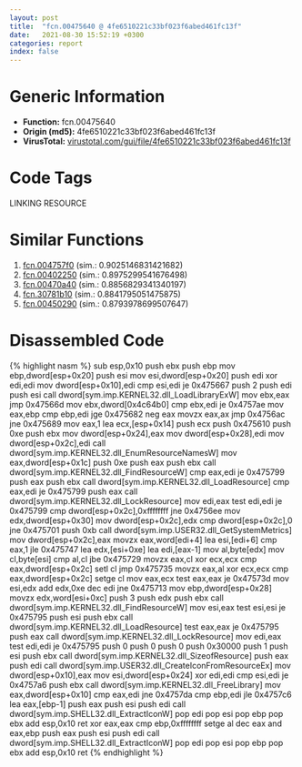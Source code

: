 ```yaml
---
layout: post
title:  "fcn.00475640 @ 4fe6510221c33bf023f6abed461fc13f"
date:   2021-08-30 15:52:19 +0300
categories: report
index: false
---
```


# Generic Information
- **Function:** fcn.00475640
- **Origin (md5):** 4fe6510221c33bf023f6abed461fc13f
- **VirusTotal:** [virustotal.com/gui/file/4fe6510221c33bf023f6abed461fc13f][virustotal_ref]

# Code Tags
<span class="tag" id="LINKING">LINKING</span>
<span class="tag" id="RESOURCE">RESOURCE</span>


# Similar Functions

1. [fcn.004757f0][similar_1_ref] (sim.: 0.9025146831421682)
2. [fcn.00402250][similar_2_ref] (sim.: 0.8975299541676498)
3. [fcn.00470a40][similar_3_ref] (sim.: 0.8856829341340197)
4. [fcn.30781b10][similar_4_ref] (sim.: 0.8841795051475875)
5. [fcn.00450290][similar_5_ref] (sim.: 0.8793978699507647)


# Disassembled Code

{% highlight nasm %}
sub esp,0x10
push ebx
push ebp
mov ebp,dword[esp+0x20]
push esi
mov esi,dword[esp+0x20]
push edi
xor edi,edi
mov dword[esp+0x10],edi
cmp esi,edi
je 0x475667
push 2
push edi
push esi
call dword[sym.imp.KERNEL32.dll_LoadLibraryExW]
mov ebx,eax
jmp 0x47566d
mov ebx,dword[0x4c64b0]
cmp ebx,edi
je 0x4757ae
mov eax,ebp
cmp ebp,edi
jge 0x475682
neg eax
movzx eax,ax
jmp 0x4756ac
jne 0x475689
mov eax,1
lea ecx,[esp+0x14]
push ecx
push 0x475610
push 0xe
push ebx
mov dword[esp+0x24],eax
mov dword[esp+0x28],edi
mov dword[esp+0x2c],edi
call dword[sym.imp.KERNEL32.dll_EnumResourceNamesW]
mov eax,dword[esp+0x1c]
push 0xe
push eax
push ebx
call dword[sym.imp.KERNEL32.dll_FindResourceW]
cmp eax,edi
je 0x475799
push eax
push ebx
call dword[sym.imp.KERNEL32.dll_LoadResource]
cmp eax,edi
je 0x475799
push eax
call dword[sym.imp.KERNEL32.dll_LockResource]
mov edi,eax
test edi,edi
je 0x475799
cmp dword[esp+0x2c],0xffffffff
jne 0x4756ee
mov edx,dword[esp+0x30]
mov dword[esp+0x2c],edx
cmp dword[esp+0x2c],0
jne 0x475701
push 0xb
call dword[sym.imp.USER32.dll_GetSystemMetrics]
mov dword[esp+0x2c],eax
movzx eax,word[edi+4]
lea esi,[edi+6]
cmp eax,1
jle 0x475747
lea edx,[esi+0xe]
lea edi,[eax-1]
mov al,byte[edx]
mov cl,byte[esi]
cmp al,cl
jbe 0x475729
movzx eax,cl
xor ecx,ecx
cmp eax,dword[esp+0x2c]
setl cl
jmp 0x475735
movzx eax,al
xor ecx,ecx
cmp eax,dword[esp+0x2c]
setge cl
mov eax,ecx
test eax,eax
je 0x47573d
mov esi,edx
add edx,0xe
dec edi
jne 0x475713
mov ebp,dword[esp+0x28]
movzx edx,word[esi+0xc]
push 3
push edx
push ebx
call dword[sym.imp.KERNEL32.dll_FindResourceW]
mov esi,eax
test esi,esi
je 0x475795
push esi
push ebx
call dword[sym.imp.KERNEL32.dll_LoadResource]
test eax,eax
je 0x475795
push eax
call dword[sym.imp.KERNEL32.dll_LockResource]
mov edi,eax
test edi,edi
je 0x475795
push 0
push 0
push 0
push 0x30000
push 1
push esi
push ebx
call dword[sym.imp.KERNEL32.dll_SizeofResource]
push eax
push edi
call dword[sym.imp.USER32.dll_CreateIconFromResourceEx]
mov dword[esp+0x10],eax
mov esi,dword[esp+0x24]
xor edi,edi
cmp esi,edi
je 0x4757a6
push ebx
call dword[sym.imp.KERNEL32.dll_FreeLibrary]
mov eax,dword[esp+0x10]
cmp eax,edi
jne 0x4757da
cmp ebp,edi
jle 0x4757c6
lea eax,[ebp-1]
push eax
push esi
push edi
call dword[sym.imp.SHELL32.dll_ExtractIconW]
pop edi
pop esi
pop ebp
pop ebx
add esp,0x10
ret
xor eax,eax
cmp ebp,0xffffffff
setge al
dec eax
and eax,ebp
push eax
push esi
push edi
call dword[sym.imp.SHELL32.dll_ExtractIconW]
pop edi
pop esi
pop ebp
pop ebx
add esp,0x10
ret
{% endhighlight %}


[similar_1_ref]: /report/fcn.004757f0@4fe6510221c33bf023f6abed461fc13f
[similar_2_ref]: /report/fcn.00402250@a2475448bf4050c1583e1970984a4d00
[similar_3_ref]: /report/fcn.00470a40@4fe6510221c33bf023f6abed461fc13f
[similar_4_ref]: /report/fcn.30781b10@e0efd357fccc8f4e2c059b0b54118ba8
[similar_5_ref]: /report/fcn.00450290@4fe6510221c33bf023f6abed461fc13f
[virustotal_ref]: https://www.virustotal.com/gui/file/4fe6510221c33bf023f6abed461fc13f